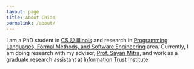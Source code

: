 ```yaml
---
layout: page
title: About Chiao
permalink: /about/
---
```


I am a PhD student in [CS @ Illinois] and research in
[Programming Languages, Formal Methods, and Software Engineering][PL/FM/SE]
area.
Currently, I am doing research with my advisor, [Prof. Sayan Mitra][mitras],
and work as a graduate research assistant at [Information Trust Institute][ITI].

[CS @ Illinois]: https://cs.illinois.edu/
[PL/FM/SE]: https://cs.illinois.edu/research/programming-languages-formal-methods-and-software-engineering
[mitras]: http://mitras.ece.illinois.edu/
[ITI]: https://iti.illinois.edu/